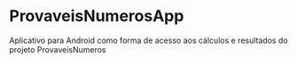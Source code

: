 ProvaveisNumerosApp
===================

Aplicativo para Android como forma de acesso aos cálculos e resultados do projeto ProvaveisNumeros
